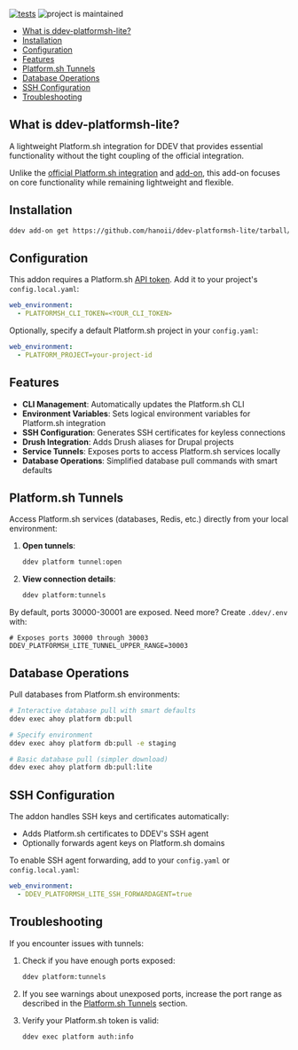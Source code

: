 [![tests](https://github.com/hanoii/ddev-platformsh-lite/actions/workflows/tests.yml/badge.svg)](https://github.com/hanoii/ddev-platformsh-lite/actions/workflows/tests.yml)
![project is maintained](https://img.shields.io/maintenance/yes/2025.svg)

<!-- toc -->

- [What is ddev-platformsh-lite?](#what-is-ddev-platformsh-lite)
- [Installation](#installation)
- [Configuration](#configuration)
- [Features](#features)
- [Platform.sh Tunnels](#platformsh-tunnels)
- [Database Operations](#database-operations)
- [SSH Configuration](#ssh-configuration)
- [Troubleshooting](#troubleshooting)

<!-- tocstop -->

## What is ddev-platformsh-lite?

A lightweight Platform.sh integration for DDEV that provides essential
functionality without the tight coupling of the official integration.

Unlike the
[official Platform.sh integration](https://ddev.readthedocs.io/en/stable/users/providers/platform/)
and [add-on](https://github.com/ddev/ddev-platformsh), this add-on focuses on
core functionality while remaining lightweight and flexible.

## Installation

```bash
ddev add-on get https://github.com/hanoii/ddev-platformsh-lite/tarball/main
```

## Configuration

This addon requires a Platform.sh
[API token](https://docs.platform.sh/administration/cli/api-tokens.html). Add it
to your project's `config.local.yaml`:

```yaml
web_environment:
  - PLATFORMSH_CLI_TOKEN=<YOUR_CLI_TOKEN>
```

Optionally, specify a default Platform.sh project in your `config.yaml`:

```yaml
web_environment:
  - PLATFORM_PROJECT=your-project-id
```

## Features

- **CLI Management**: Automatically updates the Platform.sh CLI
- **Environment Variables**: Sets logical environment variables for Platform.sh
  integration
- **SSH Configuration**: Generates SSH certificates for keyless connections
- **Drush Integration**: Adds Drush aliases for Drupal projects
- **Service Tunnels**: Exposes ports to access Platform.sh services locally
- **Database Operations**: Simplified database pull commands with smart defaults

## Platform.sh Tunnels

Access Platform.sh services (databases, Redis, etc.) directly from your local
environment:

1. **Open tunnels**:

   ```bash
   ddev platform tunnel:open
   ```

2. **View connection details**:
   ```bash
   ddev platform:tunnels
   ```

By default, ports 30000-30001 are exposed. Need more? Create `.ddev/.env` with:

```
# Exposes ports 30000 through 30003
DDEV_PLATFORMSH_LITE_TUNNEL_UPPER_RANGE=30003
```

## Database Operations

Pull databases from Platform.sh environments:

```bash
# Interactive database pull with smart defaults
ddev exec ahoy platform db:pull

# Specify environment
ddev exec ahoy platform db:pull -e staging

# Basic database pull (simpler download)
ddev exec ahoy platform db:pull:lite
```

## SSH Configuration

The addon handles SSH keys and certificates automatically:

- Adds Platform.sh certificates to DDEV's SSH agent
- Optionally forwards agent keys on Platform.sh domains

To enable SSH agent forwarding, add to your `config.yaml` or
`config.local.yaml`:

```yaml
web_environment:
  - DDEV_PLATFORMSH_LITE_SSH_FORWARDAGENT=true
```

## Troubleshooting

If you encounter issues with tunnels:

1. Check if you have enough ports exposed:

   ```bash
   ddev platform:tunnels
   ```

2. If you see warnings about unexposed ports, increase the port range as
   described in the [Platform.sh Tunnels](#platformsh-tunnels) section.

3. Verify your Platform.sh token is valid:
   ```bash
   ddev exec platform auth:info
   ```

